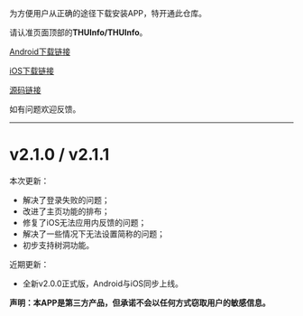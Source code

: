为方便用户从正确的途径下载安装APP，特开通此仓库。

请认准页面顶部的**THUInfo/THUInfo**。

[Android下载链接](https://cloud.tsinghua.edu.cn/f/35f5f9f4b7644c0cb3c9)

[iOS下载链接](https://apps.apple.com/cn/app/thu-info/id1533968428)

[源码链接](https://github.com/UNIDY2002/THUInfo)

如有问题欢迎反馈。

---

# v2.1.0 / v2.1.1

本次更新：
- 解决了登录失败的问题；
- 改进了主页功能的排布；
- 修复了iOS无法应用内反馈的问题；
- 解决了一些情况下无法设置简称的问题；
- 初步支持树洞功能。

近期更新：
- 全新v2.0.0正式版，Android与iOS同步上线。

**声明：本APP是第三方产品，但承诺不会以任何方式窃取用户的敏感信息。**
